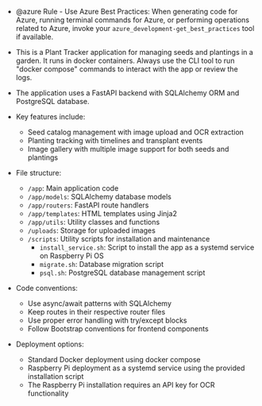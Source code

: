 - @azure Rule - Use Azure Best Practices: When generating code for Azure, running terminal commands for Azure, or performing operations related to Azure, invoke your `azure_development-get_best_practices` tool if available.

- This is a Plant Tracker application for managing seeds and plantings in a garden. It runs in docker containers. Always use the CLI tool to run "docker compose" commands to interact with the app or review the logs.

- The application uses a FastAPI backend with SQLAlchemy ORM and PostgreSQL database.

- Key features include:
  - Seed catalog management with image upload and OCR extraction
  - Planting tracking with timelines and transplant events
  - Image gallery with multiple image support for both seeds and plantings

- File structure:
  - `/app`: Main application code
  - `/app/models`: SQLAlchemy database models
  - `/app/routers`: FastAPI route handlers
  - `/app/templates`: HTML templates using Jinja2
  - `/app/utils`: Utility classes and functions
  - `/uploads`: Storage for uploaded images
  - `/scripts`: Utility scripts for installation and maintenance
    - `install_service.sh`: Script to install the app as a systemd service on Raspberry Pi OS
    - `migrate.sh`: Database migration script
    - `psql.sh`: PostgreSQL database management script

- Code conventions:
  - Use async/await patterns with SQLAlchemy
  - Keep routes in their respective router files
  - Use proper error handling with try/except blocks
  - Follow Bootstrap conventions for frontend components

- Deployment options:
  - Standard Docker deployment using docker compose
  - Raspberry Pi deployment as a systemd service using the provided installation script
  - The Raspberry Pi installation requires an API key for OCR functionality